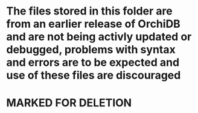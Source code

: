 # The files stored in this folder are from an earlier release of OrchiDB and are not being activly updated or debugged, problems with syntax and errors are to be expected and use of these files are discouraged



# MARKED FOR DELETION